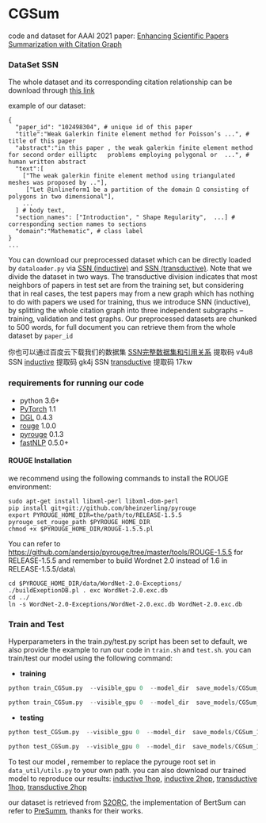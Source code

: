 # CGSum 

code and dataset for AAAI 2021 paper: [Enhancing Scientific Papers Summarization with Citation Graph ](https://arxiv.org/pdf/2104.03057.pdf)


### DataSet SSN

The whole dataset and its corresponding citation relationship can be download through [this link](https://drive.google.com/file/d/1P5viA8hMm19n-Ia3k9wZyQTEloCk2gMJ/view?usp=sharing)

example of our dataset:

```
{
  "paper_id": "102498304", # unique id of this paper
  "title":"Weak Galerkin finite element method for Poisson’s ...", # title of this paper
  "abstract":"in this paper , the weak galerkin finite element method for second order eilliptc   problems employing polygonal or  ...", # human written abstract
  "text":[
  	["The weak galerkin finite element method using triangulated meshes was proposed by .."],
 	 ["Let @inlineform1 be a partition of the domain Ω consisting of polygons in two dimensional"], 
  	...
  ] # body text, 
  "section_names": ["Introduction", " Shape Regularity",  ...] # corresponding section names to sections
  "domain":"Mathematic", # class label
}
...
```
You can download our preprocessed dataset which can be directly loaded by `dataloader.py` via [SSN (inductive)](https://drive.google.com/file/d/1GJOkm3iQf7kBxme1ZFuwYPeTV3J8QV17/view?usp=sharing) and [SSN (transductive)](https://drive.google.com/file/d/1SdrWHoDRU0-P21b4LM42SwFt8zx3d4F2/view?usp=sharing). 
Note that we divide the dataset in two ways. The transductive division indicates that most neighbors of papers in test set are from the training set, but considering that in real cases, the test papers may from a new graph which has nothing to do with papers we used for training, thus we introduce SNN (inductive), by splitting the whole citation graph into three independent subgraphs – training, validation and test graphs.
Our preprocessed datasets are chunked to 500 words, for full document you can retrieve them from the whole dataset by `paper_id`

你也可以通过百度云下载我们的数据集 [SSN完整数据集和引用关系](https://pan.baidu.com/s/10L583aottZcCD8WK7kqD8g) 提取码 v4u8
SSN [inductive](https://pan.baidu.com/s/1kUnn3VBTrILubIyFyC4bbA) 提取码 gk4j
SSN [transductive](https://pan.baidu.com/s/1JBqlX6gmOerI1xaW2RSgiA) 提取码 17kw

### requirements for running our code

- python 3.6+
- [PyTorch](https://pytorch.org/) 1.1
- [DGL](http://dgl.ai) 0.4.3
- [rouge](https://github.com/pltrdy/rouge) 1.0.0
- [pyrouge](https://github.com/bheinzerling/pyrouge) 0.1.3
- [fastNLP](https://github.com/fastnlp/fastNLP.git) 0.5.0+

#### ROUGE Installation

we recommend using the following commands to install the ROUGE environment:

```shell
sudo apt-get install libxml-perl libxml-dom-perl
pip install git+git://github.com/bheinzerling/pyrouge
export PYROUGE_HOME_DIR=the/path/to/RELEASE-1.5.5
pyrouge_set_rouge_path $PYROUGE_HOME_DIR
chmod +x $PYROUGE_HOME_DIR/ROUGE-1.5.5.pl
```

You can refer to https://github.com/andersjo/pyrouge/tree/master/tools/ROUGE-1.5.5 for RELEASE-1.5.5 and remember to build Wordnet 2.0 instead of 1.6 in RELEASE-1.5.5/data\

```shell
cd $PYROUGE_HOME_DIR/data/WordNet-2.0-Exceptions/
./buildExeptionDB.pl . exc WordNet-2.0.exc.db
cd ../
ln -s WordNet-2.0-Exceptions/WordNet-2.0.exc.db WordNet-2.0.exc.db
```

### Train and Test

Hyperparameters in the train.py/test.py script  has been set to default, we also provide the example to run our code in `train.sh` and `test.sh`.
you can train/test our model using the following command:

* **training**

```python
python train_CGSum.py  --visible_gpu 0  --model_dir  save_models/CGSum_1hop  --dataset_dir  SSN/inductive --setting inductive --n_hop 1
```
```python
python train_CGSum.py  --visible_gpu 0  --model_dir  save_models/CGSum_1hop  --dataset_dir  SSN/transductive --setting transductive --n_hop 1
```

* **testing**

```python
python test_CGSum.py  --visible_gpu 0  --model_dir  save_models/CGSum_1hop  --model_name CGSum_inductive_1hopNbrs.pt --setting inductive  --decode_dir decode_path  --result_dir results --n_hop 1  --min_dec_steps 130
```
```python
python test_CGSum.py  --visible_gpu 0  --model_dir  save_models/CGSum_1hop  --model_name CGSum_transductive_1hopNbrs.pt --setting transductive  --decode_dir decode_path  --result_dir results --n_hop 1  --min_dec_steps 140
```

To test our model , remember to replace the pyrouge root set in `data_util/utils.py` to your own path.
you can also  download our trained model to reproduce our results: [inductive 1hop](https://drive.google.com/file/d/1IFWhpbVe9aUwKmv2ChRgL_6LeVnjWA-H/view?usp=sharing), [inductive 2hop](https://drive.google.com/file/d/1bDT6kDUqelAS0evByQd0AGtPxyXbpfjH/view?usp=sharing), [transductive 1hop](https://drive.google.com/file/d/1CI7mk4NW0feMsqVkRUhCefEG7XpyqRK9/view?usp=sharing), [transductive 2hop](https://drive.google.com/file/d/1-KJa4OpXhB5263r0MOd8vQ95Hlr1ervG/view?usp=sharing)

our dataset is retrieved from [S2ORC](https://github.com/allenai/s2orc), the implementation of BertSum can refer to [PreSumm](https://github.com/nlpyang/PreSumm), thanks for their works.

